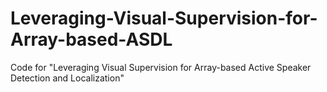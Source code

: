 # Leveraging-Visual-Supervision-for-Array-based-ASDL
Code for "Leveraging Visual Supervision for Array-based Active Speaker Detection and Localization"
